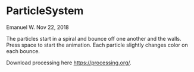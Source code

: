 # ParticleSystem

Emanuel W.
Nov 22, 2018

The particles start in a spiral and 
bounce off one another and the walls. 
Press space to start the animation. 
Each particle slightly changes color on each bounce. <br />

Download processing here https://processing.org/. <br /> 
